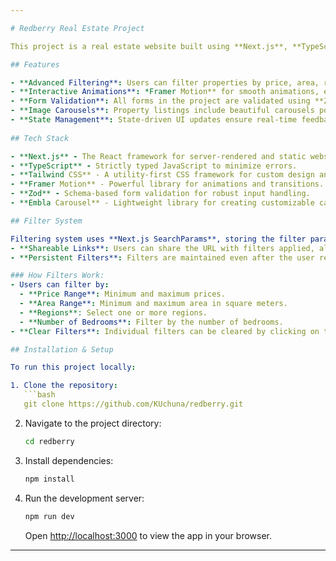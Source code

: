 ```yaml
---

# Redberry Real Estate Project

This project is a real estate website built using **Next.js**, **TypeScript**, **Tailwind CSS**, and various modern libraries. It provides users with advanced filtering functionality, allowing them to search for properties based on multiple criteria, including price, area, regions, and number of bedrooms. The filtering system is seamlessly integrated with **URL search parameters**, making the filters shareable and persistent across page reloads.

## Features

- **Advanced Filtering**: Users can filter properties by price, area, regions, and bedrooms. The filters are stored in the URL, making them shareable and persistent on page refresh.
- **Interactive Animations**: *Framer Motion** for smooth animations, enhancing the user experience with beautiful transitions.
- **Form Validation**: All forms in the project are validated using **Zod**. It ensures that the user inputs meet the required criteria (e.g., price and area validations), providing instant feedback.
- **Image Carousels**: Property listings include beautiful carousels powered by **Embla Carousel**.
- **State Management**: State-driven UI updates ensure real-time feedback without page reloads.
  
## Tech Stack

- **Next.js** - The React framework for server-rendered and static websites.
- **TypeScript** - Strictly typed JavaScript to minimize errors.
- **Tailwind CSS** - A utility-first CSS framework for custom design and rapid UI development.
- **Framer Motion** - Powerful library for animations and transitions.
- **Zod** - Schema-based form validation for robust input handling.
- **Embla Carousel** - Lightweight library for creating customizable carousels.

## Filter System

Filtering system uses **Next.js SearchParams**, storing the filter parameters directly in the URL. This approach has several benefits:
- **Shareable Links**: Users can share the URL with filters applied, allowing others to see the same filtered results.
- **Persistent Filters**: Filters are maintained even after the user refreshes the page, ensuring a smooth experience.

### How Filters Work:
- Users can filter by:
  - **Price Range**: Minimum and maximum prices.
  - **Area Range**: Minimum and maximum area in square meters.
  - **Regions**: Select one or more regions.
  - **Number of Bedrooms**: Filter by the number of bedrooms.
- **Clear Filters**: Individual filters can be cleared by clicking on the filter pill, and a reset button is available to clear all active filters at once.

## Installation & Setup

To run this project locally:

1. Clone the repository:
   ```bash
   git clone https://github.com/KUchuna/redberry.git
   ```
   
2. Navigate to the project directory:
   ```bash
   cd redberry
   ```

3. Install dependencies:
   ```bash
   npm install
   ```

4. Run the development server:
   ```bash
   npm run dev
   ```

   Open [http://localhost:3000](http://localhost:3000) to view the app in your browser.
---
```

